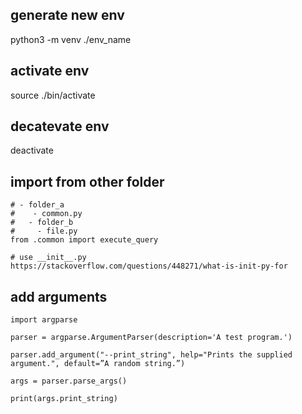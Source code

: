 ## generate new env
python3 -m venv ./env_name

## activate env
source ./bin/activate

## decatevate env
deactivate

## import from other folder
```
# - folder_a
#    - common.py
#   - folder_b
#     - file.py
from .common import execute_query

# use __init__.py
https://stackoverflow.com/questions/448271/what-is-init-py-for
```

## add arguments
```
import argparse

parser = argparse.ArgumentParser(description='A test program.')

parser.add_argument("--print_string", help="Prints the supplied argument.", default=”A random string.”)

args = parser.parse_args()

print(args.print_string)
```

